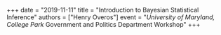 +++
date = "2019-11-11"
title = "Introduction to Bayesian Statistical Inference"
authors = ["Henry Overos"]
event = "*University of Maryland, College Park* Government and Politics Department Workshop"
+++
